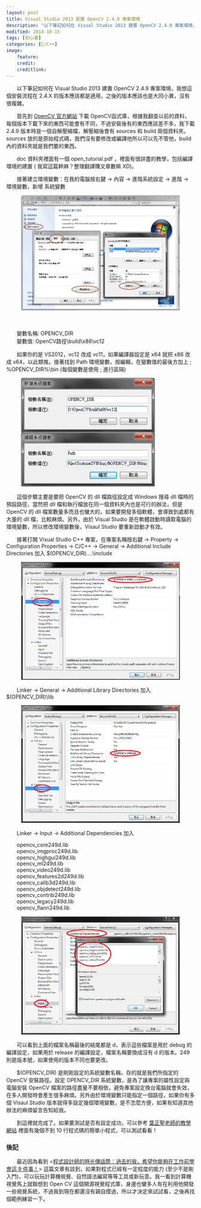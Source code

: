 ```yaml
---
layout: post
title: Visual Studio 2013 配置 OpenCV 2.4.9 專案環境
description: "以下筆記如何在 Visual Studio 2013 建置 OpenCV 2.4.9 專案環境，我想這個安裝流程在 2.4.X 的版本應該都是適用，之後的版本應該也是大同小異，沒有很複雜。"
modified: 2014-10-15
tags: [初心者]
categories: [C/C++]
image:
    feature: 
    credit: 
    creditlink: 
---
```


　　以下筆記如何在 Visual Studio 2013 建置 OpenCV 2.4.9 專案環境，我想這個安裝流程在 2.4.X 的版本應該都是適用，之後的版本應該也是大同小異，沒有很複雜。

<!--more-->

　　首先到 [OpenCV 官方網站](http://opencv.org/) 下載 OpenCV函式庫，根據我翻查以前的資料，每個版本下載下來的東西可能會有不同，不過安裝後有的東西應該差不多，我下載 2.4.9 版本時是一個自解壓縮檔，解壓縮後會有 sources 和 build 兩個資料夾。sources 放的是原始程式碼，我們沒有要修改或編譯他所以可以先不管他，build 內的資料夾就是我們要的東西。

　　doc 資料夾裡面有一個 open_tutorial.pdf ，裡面有很詳盡的教學，包括編譯環境的建置 ( 我寫這篇幹麻？整理翻譯賺文章數嘛 XD)。

　　接著建立環境變數：在我的電腦按右鍵 -> 內容 -> 進階系統設定 -> 進階 -> 環境變數，新增 系統變數
<figure class="center"> <img src="/images/2014/vs2013-opencv-01.png"> </figure>

　　
<div style="line-height:150%">
　　變數名稱: OPENCV_DIR<br>
　　變數值: OpenCV路徑\build\x86\vc12<br>
</div>

　　如果你的是 VS2012，vc12 改成 vc11，如果編譯器設定是 x64 就把 x86 改成 x64，以此類推。接著找到 Path 環境變數，按編輯，在變數值的最後方加上 ; %OPENCV_DIR%\bin (每個變數是使用 ; 進行區隔)
<figure class="center"> <img src="/images/2014/vs2013-opencv-02.png"> </figure>

　　這個步驟主要是要把 OpenCV 的 dll 檔路徑設定成 Windows 搜尋 dll 檔時的預設路徑，當然把 dll 檔和執行檔放在同一個資料夾內也是可行的辦法，但是 OpenCV 的 dll 檔案數量多而且也蠻大的，如果要開發多個軟體，會導致到處都有大量的 dll 檔，比較麻煩。另外，由於 Visual Studio 是在軟體啟動時讀取電腦的環境變數，所以修改環境變數後，Visaul Studio 要重新啟動才有效。

　　接著打開 Visual Studio C++ 專案，在專案名稱按右鍵 -> Property -> Configuration Properties -> C/C++ -> General -> Additional Include Directories 加入 $(OPENCV_DIR)\..\..\include
<figure class="center"> <img src="/images/2014/vs2013-opencv-03.png"> </figure>

　　Linker -> General -> Additional Library Directories 加入 $(OPENCV_DIR)\lib
<figure class="center"> <img src="/images/2014/vs2013-opencv-04.png"> </figure>

　　Linker -> Input -> Additional Dependencies 加入

<div style="line-height:120%">
　　opencv_core249d.lib<br>
　　opencv_imgproc249d.lib<br>
　　opencv_highgui249d.lib<br>
　　opencv_ml249d.lib<br>
　　opencv_video249d.lib<br>
　　opencv_features2d249d.lib<br>
　　opencv_calib3d249d.lib<br>
　　opencv_objdetect249d.lib<br>
　　opencv_contrib249d.lib<br>
　　opencv_legacy249d.lib<br>
　　opencv_flann249d.lib<br>
</div>
<figure class="center"> <img src="/images/2014/vs2013-opencv-05.png"> </figure>

　　可以看到上面的檔案名稱最後的結尾都是 d，表示這些檔案是用於 debug 的編譯設定，如果用於 release 的編譯設定，檔案名稱要換成沒有 d 的版本。249則是版本號，如果使用的版本不同也要更改。

　　$(OPENCV_DIR) 是剛剛設定的系統變數名稱，存的就是我們所指定的 OpenCV 安裝路徑。設定 OPENCV_DIR 系統變數，是為了讓專案的屬性設定與電腦安裝 OpenCV 檔案的路徑盡量不要相依，避免專案設定換台電腦就會失效，在多人開發時會產生很多麻煩。另外由於環境變數只能指定一個路徑，如果你有多個 Visaul Studio 版本就得多設定幾個環境變數，是不怎麼方便，如果有知道其他辦法的麻煩留言告知給我。

　　到這裡就完成了。如果要測試是否有設定成功，可以參考 [葉正聖老師的教學網站](http://www.cmlab.csie.ntu.edu.tw/~jsyeh/wiki/doku.php?id=%E8%91%89%E6%AD%A3%E8%81%96%E8%80%81%E5%B8%AB:%E6%95%99%E7%A0%94%E7%A9%B6%E7%94%9F%E5%AD%B8opencv#step_1最簡5行秀圖程式) 裡面有幾個不到 10 行程式碼的簡單小程式，可以測試看看！

### 後記

　　最近因為看到 <[程式設計師的時光傳話筒：過去的我，希望你能夠在工作前學會這 9 件事！](http://buzzorange.com/techorange/2014/08/13/9-things-i-learned-as-a-software-engineer/)> 這篇文章有談到，如果對程式已經有一定程度的能力 (至少不是剛入門)，可以玩玩計算機視覺、自然語法編寫等等工具或新玩意。我一看到計算機視覺馬上就聯想到 Open CV 這個開源視覺程式庫，身邊也蠻多人有在利用他開發一些視覺系統，不過我到現在都還沒有親自摸過，所以才決定來試試看，之後再找個範例練習一下。